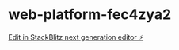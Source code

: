 # web-platform-fec4zya2

[Edit in StackBlitz next generation editor ⚡️](https://stackblitz.com/~/github.com/ronn-nand/web-platform-fec4zya2)